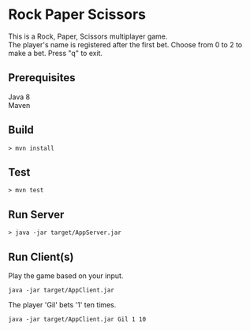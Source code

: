 # Rock Paper Scissors
This is a Rock, Paper, Scissors multiplayer game.
<br/>
The player's name is registered after the first bet. Choose from 0 to 2 to make a bet. Press "q" to exit.
## Prerequisites
Java 8
<br/>
Maven

## Build
```
> mvn install
```
## Test
```
> mvn test
```
## Run Server
```
> java -jar target/AppServer.jar
```
## Run Client(s)
Play the game based on your input.
```
java -jar target/AppClient.jar
```
The player 'Gil' bets '1' ten times.
```
java -jar target/AppClient.jar Gil 1 10
```